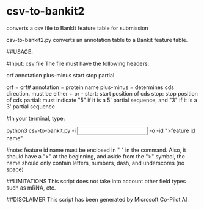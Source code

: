 # csv-to-bankit2
converts a csv file to BankIt feature table for submission

csv-to-bankit2.py converts an annotation table to a Bankit feature table.

##USAGE:

#Input: csv file
The file must have the following headers:

orf	annotation	plus-minus	start	stop	partial

orf = orf#
annotation = protein name
plus-minus = determines cds direction. must be either + or -
start: start position of cds
stop: stop position of cds
partial: must indicate "5" if it is a 5' partial sequence, and "3" if it is a 3' partial sequence

#In your terminal, type:

python3 csv-to-bankit.py -i <input filename> -o <output filename> -id ">feature id name"

#note: feature id name must be enclosed in " " in the command. Also, it should have a ">" at the beginning, and aside from the ">" symbol, the name should only contain letters, numbers, dash, and underscores (no space)

##LIMITATIONS
This script does not take into account other field types such as mRNA, etc. 

##DISCLAIMER
This script has been generated by Microsoft Co-Pilot AI.


